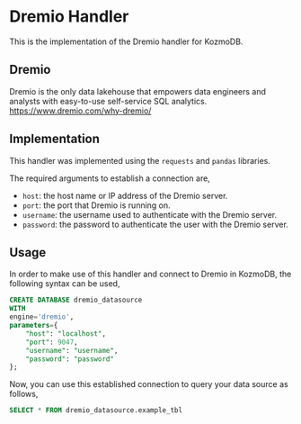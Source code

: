 # Dremio Handler

This is the implementation of the Dremio handler for KozmoDB.

## Dremio
Dremio is the only data lakehouse that empowers data engineers and analysts with easy-to-use self-service SQL analytics.
<br>
https://www.dremio.com/why-dremio/

## Implementation
This handler was implemented using the `requests` and `pandas` libraries.

The required arguments to establish a connection are,
* `host`: the host name or IP address of the Dremio server.
* `port`: the port that Dremio is running on.
* `username`: the username used to authenticate with the Dremio server.
* `password`: the password to authenticate the user with the Dremio server.

## Usage
In order to make use of this handler and connect to Dremio in KozmoDB, the following syntax can be used,
~~~~sql
CREATE DATABASE dremio_datasource
WITH
engine='dremio',
parameters={
    "host": "localhost",
    "port": 9047,
    "username": "username",
    "password": "password"
};
~~~~

Now, you can use this established connection to query your data source as follows,
~~~~sql
SELECT * FROM dremio_datasource.example_tbl
~~~~